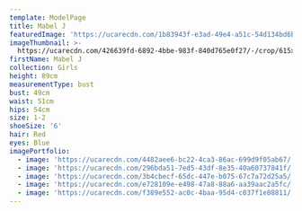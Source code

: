 ```yaml
---
template: ModelPage
title: Mabel J
featuredImage: 'https://ucarecdn.com/1b83943f-e3ad-49e4-a51c-54d134bd6bbd/'
imageThumbnail: >-
  https://ucarecdn.com/426639fd-6892-4bbe-983f-840d765e0f27/-/crop/615x788/494,56/-/preview/
firstName: Mabel J
collection: Girls
height: 89cm
measurementType: bust
bust: 49cm
waist: 51cm
hips: 54cm
size: 1-2
shoeSize: '6'
hair: Red
eyes: Blue
imagePortfolio:
  - image: 'https://ucarecdn.com/4482aee6-bc22-4ca3-86ac-699d9f05ab67/'
  - image: 'https://ucarecdn.com/296bda51-7ed5-43df-8e35-40a60737841f/'
  - image: 'https://ucarecdn.com/3b4cbecf-65dc-447e-b075-67c7a72d25a5/'
  - image: 'https://ucarecdn.com/e728109e-e498-47a8-88a6-aa39aac2a5fc/'
  - image: 'https://ucarecdn.com/f389e552-ac0c-4baa-95d4-c037f1e08811/'
---
```


